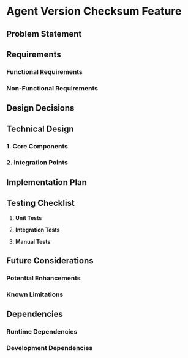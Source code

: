# Agent Version Checksum Feature

## Problem Statement

## Requirements

### Functional Requirements

### Non-Functional Requirements

## Design Decisions

## Technical Design

### 1. Core Components

### 2. Integration Points

## Implementation Plan

## Testing Checklist

1. **Unit Tests**

2. **Integration Tests**

3. **Manual Tests**

## Future Considerations

### Potential Enhancements

### Known Limitations

## Dependencies

### Runtime Dependencies

### Development Dependencies
